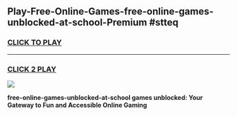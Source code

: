 
## Play-Free-Online-Games-free-online-games-unblocked-at-school-Premium #stteq
<h3>
<a href="https://premium.freeplayer.one?title=free-online-games-unblocked-at-school&ref=8M">CLICK TO PLAY</a></h3>
<hr>

<h3>
<a href="https://premium.freeplayer.one?title=free-online-games-unblocked-at-school&ref=8M">CLICK 2 PLAY</a>
  
</h3>

<a href="https://premium.freeplayer.one?title=free-online-games-unblocked-at-school&ref=8M"><img src="https://clearcache.store/games.png"></a>


**free-online-games-unblocked-at-school games unblocked: Your Gateway to Fun and Accessible Online Gaming**
